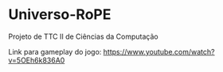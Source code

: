 # Universo-RoPE
Projeto de TTC II de Ciências da Computação

Link para gameplay do jogo: https://www.youtube.com/watch?v=5OEh6k836A0
